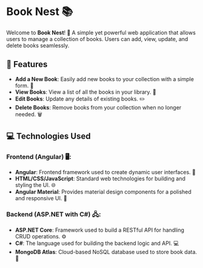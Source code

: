 # Book Nest 📚

Welcome to **Book Nest**! 🎉 A simple yet powerful web application that allows users to manage a collection of books. Users can add, view, update, and delete books seamlessly.

## 🚀 Features

- **Add a New Book**: Easily add new books to your collection with a simple form. 📝
- **View Books**: View a list of all the books in your library. 📖
- **Edit Books**: Update any details of existing books. ✏️
- **Delete Books**: Remove books from your collection when no longer needed. 🗑️

## 💻 Technologies Used

### Frontend (Angular) 🖥️:
- **Angular**: Frontend framework used to create dynamic user interfaces. 🔄
- **HTML/CSS/JavaScript**: Standard web technologies for building and styling the UI. 🌐
- **Angular Material**: Provides material design components for a polished and responsive UI. 🎨

### Backend (ASP.NET with C#) 🖧:
- **ASP.NET Core**: Framework used to build a RESTful API for handling CRUD operations. ⚙️
- **C#**: The language used for building the backend logic and API. 💻
- **MongoDB Atlas**: Cloud-based NoSQL database used to store book data. 🌱
